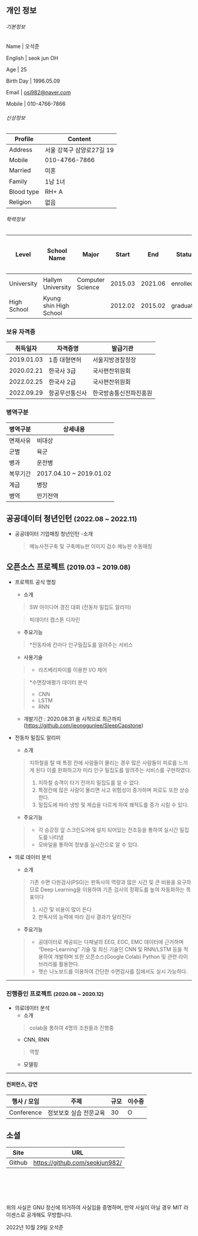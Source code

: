 ## 개인 정보

###### 기본정보  



Name       | 오석준 

English | seok jun OH

Age        | 25 

Birth Day  | 1996.05.09

Email      | osj982@naver.com

Mobile     | 010-4766-7866




###### 신상정보

Profile    | Content
-----------|--------------------------------------
Address    | 서울 강북구 삼양로27길 19
Mobile     | 010-4766-7866
Married    | 미혼
Family     | 1남 1녀
Blood type | RH+ A
Religion   | 없음
  
###### 학력정보

Level       | School Name    | Major            | Start   | End     | Status    | 최종학력
------------|----------------|------------------|---------|---------|-----------|--------
University  | Hallym University  | Computer Science | 2015.03 | 2021.06 | enrolled | 최종
High School | Kyung shin High School |                  | 2012.02 | 2015.02 | graduated |

### 보유 자격증

취득일자    | 자격증명   | 발급기관 
----------- |-----------|---------------------------
2019.01.03    | 1종 대형면허   | 서울지방경찰청장
2020.02.21    | 한국사 3급    | 국사편찬위원회
2022.02.25    | 한국사 2급    | 국사편찬위원회            
2022.09.29    | 항공무선통신사 | 한국방송통신전파진흥원



### 병역구분
병역구분   | 상세내용
-----------|--------------------------------------
면제사유    | 비대상
군별        | 육군
병과        | 운전병   
복무기간    | 2017.04.10 ~ 2019.01.02
계급        | 병장
병역        | 만기전역



## 공공데이터 청년인턴 <small>(2022.08 ~ 2022.11)</small>
* 공공데이터 기업매칭 청년인턴
  -소개
  > 메뉴사전구축 및 구축메뉴판 이미지 검수
  > 메뉴판 수동매칭



## 오픈소스 프로젝트 <small>(2019.03 ~ 2019.08)</small>
* 프로젝트 공식 명칭
  - 소개  
  > SW 아이디어 경진 대회 (전동차 밀집도 알리미)
  
  > 빅데이터 캡스톤 디자인
  - 주요기능  
  > *전동차에 칸마다 인구밀집도를 알려주는 서비스
  - 사용기술    
  > * 라즈베리파이를 이용한 I/O 제어
  
  > *수면장애평가 데이터 분석
  > * CNN
  > * LSTM
  > * RNN  
  
  - 개발기간 : 2020.08.31 을 시작으로 최근까지
  (https://github.com/jeonggunlee/SleepCapstone)
 
  
* 전동차 밀집도 알리미
  - 소개  
  > 지하철을 탈 때 특정 칸에 사람들이 몰리는 경우 많은 사람들이 피로를 느끼게 된다 이를 완화하고자 미리 인구 밀집도를 알려주는 서비스를 구현하였다.    
  > 1. 지하철 승객이 타기 전까지 밀집도를 알 수 없다.   
  > 2. 특정칸에 많은 사람이 몰리면 사고 위험성이 증가하며 피로도 또한 상승한다.   
  > 3. 밀집도에 따라 냉방 및 제습을 다르게 하여 쾌적도를 증가 시킬 수 있다.  
  
  - 주요기능  
  > * 각 승강장 앞 스크린도어에 설치 되어있는 전조등을 통하여 실시간 밀집도를 나타냄
  > * 모바일을 통하여 정보를 실시간으로 알 수 있다.


* 의료 데이터 분석
  - 소개  
  > 기존 수면 다원검사(PSG)는 판독사의 역량과 많은 시간 및 큰 비용을 요구하므로 Deep Learning을 이용하여 기존 검사의 정확도를 높여 자동화하는 목표이다
  > 1. 시간 및 비용이 많이 든다   
  > 2. 판독사의 능력에 따라 검사 결과가 달라진다

  
  - 주요기능  
  > * 공데이터로 제공되는 다채널의 EEG, EOC, EMC 데이터에 근거하며 “Deep-Learning” 기술 및 최신 기술인 CNN 및 RNN/LSTM 등을 적용하여 개발하며 또한 오픈소스(Google Colab) Python 및 관련 라이브러리를 활용한다.
  > * 젯슨 나노보드를 이용하여 간단한 수면검사를 집에서도 실시 가능하다.

---------------------------------------------------------------

### 진행중인 프로젝트 <small>(2020.08 ~ 2020.12)</small>

* 의료데이터 분석
  - 소개  
  > colab을 통하여 4명의 조원들과 진행중  
  - CNN, RNN
  > 역할  
  - 모델링

---------------------

#### 컨퍼런스, 강연
행사 / 모임        |   주제        |  규모   | 이수증
----------------|--------------|--------|----------------------
Conference      | 정보보호 실습 전문교육       | 30    |    O


## 소셜
Site     | URL
---------|-------------------------------
Github   | https://github.com/seokjun982/

<br><br>
---
위의 사실은 GNU 정신에 의거하여 사실임을 증명하며, 만약 사실이 아닐 경우 MIT 라이센스로 공개해도 무방합니다.

2022년 10월 29일
오석준
